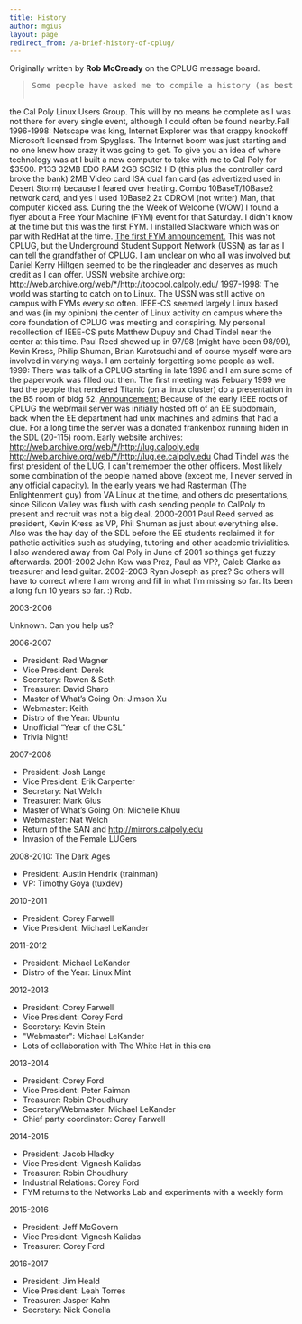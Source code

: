 ```yaml
---
title: History
author: mgius
layout: page
redirect_from: /a-brief-history-of-cplug/
---
```

Originally written by **Rob McCready** on the CPLUG message board.

> <pre>Some people have asked me to compile a history (as best I remember it) of
the Cal Poly Linux Users Group. This will by no means be complete as I was
not there for every single event, although I could often be found nearby.Fall 1996-1998:
Netscape was king, Internet Explorer was that crappy knockoff
Microsoft licensed from Spyglass. The Internet boom was just starting and
no one knew how crazy it was going to get. To give you an idea of where
technology was at I built a new computer to take with me to Cal Poly for
$3500.
P133
 	32MB EDO RAM
 	2GB SCSI2 HD (this plus the controller card broke the bank)
 	2MB Video card
 	ISA dual fan card (as advertized used in Desert Storm) because I
feared over heating.
 	Combo 10BaseT/10Base2 network card, and yes I used 10Base2
 	2x CDROM (not writer)
Man, that computer kicked ass. During the the Week of Welcome
(WOW) I found a flyer about a Free Your Machine (FYM) event for that
Saturday. I didn't know at the time but this was the first FYM. I
installed Slackware which was on par with RedHat at the time.
<a href="http://groups.google.com/group/slo.unix.linux/browse_frm/thread/2bc1e0213074f20f/3c8aa3155276d708?lnk=st&q=IEEE-CS+%22cal+poly%22&rnum=9&hl=en#3c8aa3155276d708" target="_blank">The first FYM announcement.</a>
This was not CPLUG, but the Underground Student Support Network
(USSN) as far as I can tell the grandfather of CPLUG. I am unclear on who
all was involved but Daniel Kerry Hiltgen seemed to be the ringleader and
deserves as much credit as I can offer.
USSN website archive.org:
<a href="http://web.archive.org/web/*/http://toocool.calpoly.edu/">http://web.archive.org/web/*/http://toocool.calpoly.edu/</a>
1997-1998:
The world was starting to catch on to Linux. The USSN was still
active on campus with FYMs every so often. IEEE-CS seemed largely Linux
based and was (in my opinion) the center of Linux activity on campus where
the core foundation of CPLUG was meeting and conspiring. My personal
recollection of IEEE-CS puts Matthew Dupuy and Chad Tindel near the
center at this time. Paul Reed showed up in 97/98 (might have been 98/99),
Kevin Kress, Philip Shuman, Brian Kurotsuchi and of course myself were are
involved in varying ways. I am certainly forgetting some people as well.
1999:
There was talk of a CPLUG starting in late 1998 and I am sure some
of the paperwork was filled out then. The first meeting was Febuary 1999
we had the people that rendered Titanic (on a linux cluster) do a
presentation in the B5 room of bldg 52.
<a href="http://groups.google.com/group/slo.unix.linux/browse_thread/thread/ff41b2eff63656b2/e808dca4d19f8b22?hl=en#e808dca4d19f8b22" target="_blank">Announcement:</a>
Because of the early IEEE roots of CPLUG the web/mail server was
initially hosted off of an EE subdomain, back when the EE department had
unix machines and admins that had a clue. For a long time the server was a
donated frankenbox running hiden in the SDL (20-115) room.
Early website archives:
<a href="http://web.archive.org/web/*/http://lug.calpoly.edu">http://web.archive.org/web/*/http://lug.calpoly.edu</a>
<a href="http://web.archive.org/web/*/http://lug.ee.calpoly.edu">http://web.archive.org/web/*/http://lug.ee.calpoly.edu</a>
Chad Tindel was the first president of the LUG, I can't remember the other
officers. Most likely some combination of the people named above (except
me, I never served in any official capacity).
In the early years we had Rasterman (The Enlightenment guy) from
VA Linux at the time, and others do presentations, since Silicon Valley
was flush with cash sending people to CalPoly to present and recruit was
not a big deal.
2000-2001
Paul Reed served as president, Kevin Kress as VP, Phil Shuman as
just about everything else. Also was the hay day of the SDL before the EE
students reclaimed it for pathetic activities such as studying, tutoring
and other academic trivialities.
I also wandered away from Cal Poly in June of 2001 so things get
fuzzy afterwards.
2001-2002
John Kew was Prez, Paul as VP?, Caleb Clarke as treasurer and lead
guitar.
2002-2003
Ryan Joseph as prez?
So others will have to correct where I am wrong and fill in what I'm
missing so far. Its been a long fun 10 years so far. :)
Rob.</pre>

2003-2006

Unknown. Can you help us?

2006-2007

*   President: Red Wagner
*   Vice President: Derek
*   Secretary: Rowen & Seth
*   Treasurer: David Sharp
*   Master of What&#8217;s Going On: Jimson Xu
*   Webmaster: Keith
*   Distro of the Year: Ubuntu
*   Unofficial &#8220;Year of the CSL&#8221;
*   Trivia Night!

2007-2008

*   President: Josh Lange
*   Vice President: Erik Carpenter
*   Secretary: Nat Welch
*   Treasurer: Mark Gius
*   Master of What&#8217;s Going On: Michelle Khuu
*   Webmaster: Nat Welch
*   Return of the SAN and http://mirrors.calpoly.edu
*   Invasion of the Female LUGers

2008-2010: The Dark Ages

*   President: Austin Hendrix (trainman)
*   VP: Timothy Goya (tuxdev)

2010-2011

*   President: Corey Farwell
*   Vice President: Michael LeKander

2011-2012

*   President: Michael LeKander
*   Distro of the Year: Linux Mint

2012-2013

*   President: Corey Farwell
*   Vice President: Corey Ford
*   Secretary: Kevin Stein
*   "Webmaster": Michael LeKander
* Lots of collaboration with The White Hat in this era

2013-2014

* President: Corey Ford
* Vice President: Peter Faiman
* Treasurer: Robin Choudhury
* Secretary/Webmaster: Michael LeKander
* Chief party coordinator: Corey Farwell

2014-2015

* President: Jacob Hladky
* Vice President: Vignesh Kalidas
* Treasurer: Robin Choudhury
* Industrial Relations: Corey Ford
* FYM returns to the Networks Lab and experiments with a weekly form

2015-2016

* President: Jeff McGovern
* Vice President: Vignesh Kalidas
* Treasurer: Corey Ford

2016-2017

* President: Jim Heald
* Vice President: Leah Torres 
* Treasurer: Jasper Kahn
* Secretary: Nick Gonella
